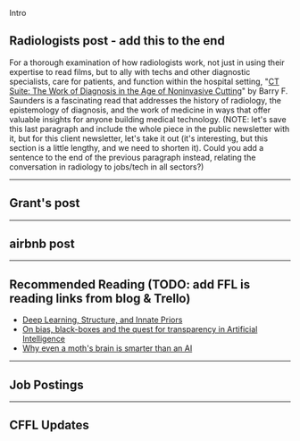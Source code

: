 Intro

## Radiologists post - add this to the end


For a thorough examination of how radiologists work, not just in using their expertise to read films, but to ally with techs and other diagnostic specialists, care for patients, and function within the hospital setting, "[CT Suite: The Work of Diagnosis in the Age of Noninvasive Cutting](https://www.dukeupress.edu/ct-suite)" by Barry F. Saunders is a fascinating read that addresses the history of radiology, the epistemology of diagnosis, and the work of medicine in ways that offer valuable insights for anyone building medical technology. (NOTE: let's save this last paragraph and include the whole piece in the public newsletter with it, but for this client newsletter, let's take it out (it's interesting, but this section is a little lengthy, and we need to shorten it). Could you add a sentence to the end of the previous paragraph instead, relating the conversation in radiology to jobs/tech in all sectors?)

---

## Grant's post

---

## airbnb post

---

## Recommended Reading  (TODO: add FFL is reading links from blog & Trello)

* [Deep Learning, Structure, and Innate Priors](http://www.abigailsee.com/2018/02/21/deep-learning-structure-and-innate-priors.html?imm_mid=0fbae9&cmp=em-data-na-na-newsltr_ai_20180226)
* [On bias, black-boxes and the quest for transparency in Artificial Intelligence](https://medium.com/@virginiadignum/on-bias-black-boxes-and-the-quest-for-transparency-in-artificial-intelligence-bcde64f59f5b)
* [Why even a moth's brain is smarter than an AI](https://www.technologyreview.com/s/610278/why-even-a-moths-brain-is-smarter-than-an-ai/amp/)

---

## Job Postings

---

## CFFL Updates

